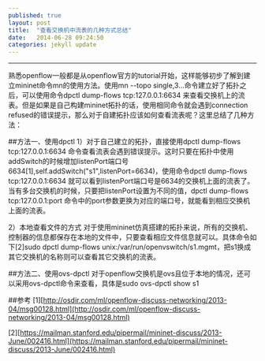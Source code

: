 ```yaml
---
published: true
layout: post
title:  "查看交换机中流表的几种方式总结"
date:   2014-06-28 09:24:50
categories: jekyll update
---
```

---

熟悉openflow一般都是从openflow官方的tutorial开始，这样能够初步了解到建立mininet命令mn的使用方法。使用mn --topo single,3...命令建立好了拓扑之后，可以使用命令dpctl dump-flows tcp:127.0.0.1:6634 来查看交换机上的流表。但是如果是自己构建mininet拓扑的话，使用相同命令就会遇到connection refused的错误提示，那么对于自建拓扑应该如何查看流表呢？这里总结了几种方法：

##方法一、使用dpctl
  1）对于自己建立的拓扑，直接使用dpctl dump-flows tcp:127.0.0.1:6634 命令查看流表会遇到错误提示。这时只要在拓扑中使用addSwitch的时候增加listenPort端口号6634[1],self.addSwitch("s1",listenPort=6634)，使用命令dpctl dump-flows tcp:127.0.0.1:6634 就可以看到listenPort端口号是6634的交换机上面的流表了。当有多台交换机的时候，只要把listenPort设置为不同的值，dpctl dump-flows tcp:127.0.0.1:port 命令中的port参数更换为对应的端口号，就能看到相应交换机上面的流表。
  
  2）本地查看文件的方式
  对于使用mininet仿真搭建的拓扑来说，所有的交换机、控制器的信息都保存在本地的文件中，只要查看相应文件信息就可以。具体命令如下[2]sudo dpctl dump-flows unix:/var/run/openvswitch/s1.mgmt，把s1换成其它交换机的名称则可以查看其它交换机的流表。
  
##方法二、使用ovs-dpctl
  对于openflow交换机是ovs且位于本地的情况，还可以采用ovs-dpctl命令来查看，具体是sudo ovs-dpctl show s1
  
##参考
[1][http://osdir.com/ml/openflow-discuss-networking/2013-04/msg00128.html](http://osdir.com/ml/openflow-discuss-networking/2013-04/msg00128.html)

[2][https://mailman.stanford.edu/pipermail/mininet-discuss/2013-June/002416.html](https://mailman.stanford.edu/pipermail/mininet-discuss/2013-June/002416.html)

